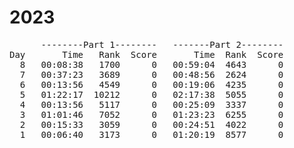 # 2023

<pre>
      --------Part 1--------   -------Part 2--------
Day       Time   Rank  Score       Time  Rank  Score
  8   00:08:38   1700      0   00:59:04  4643      0
  7   00:37:23   3689      0   00:48:56  2624      0
  6   00:13:56   4549      0   00:19:06  4235      0
  5   01:22:17  10212      0   02:17:38  5055      0
  4   00:13:56   5117      0   00:25:09  3337      0
  3   01:01:46   7052      0   01:23:23  6255      0
  2   00:15:33   3059      0   00:24:51  4022      0
  1   00:06:40   3173      0   01:20:19  8577      0
</pre>
